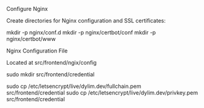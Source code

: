 Configure Nginx

Create directories for Nginx configuration and SSL certificates:

mkdir -p nginx/conf.d
mkdir -p nginx/certbot/conf
mkdir -p nginx/certbot/www


Nginx Configuration File

Located at src/frontend/ngix/config

sudo mkdir src/frontend/credential

sudo cp /etc/letsencrypt/live/dylim.dev/fullchain.pem src/frontend/credential
sudo cp /etc/letsencrypt/live/dylim.dev/privkey.pem src/frontend/credential